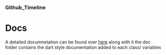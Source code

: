 ### Github_Timeline

# Docs

A detailed documnetation can be found over [here](https://afroz.notion.site/Scapia-Assignment-Documentation-13b1c91aa2de805e879cf4b21a0cbec9) along with it the doc folder contains the dart style documentation added to each class/ variables
